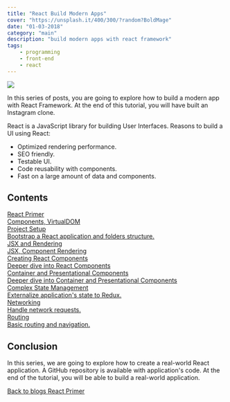 ```yaml
---
title: "React Build Modern Apps"
cover: "https://unsplash.it/400/300/?random?BoldMage"
date: "01-03-2018"
category: "main"
description: "build modern apps with react framework"
tags:
    - programming
    - front-end
    - react
---
```


<img src="./image.png" />

In this series of posts, you are going to explore how to build a modern app with React Framework. At the end of this tutorial, you will have built an Instagram clone.

React is a JavaScript library for building User Interfaces. Reasons to build a UI using React:

* Optimized rendering performance.
* SEO friendly.
* Testable UI.
* Code reusability with components.
* Fast on a large amount of data and components.

## Contents

<div class="api-container">
    <div class="api-item-container">
        <a class="api-link" href="/react-primer">
            <div class="api-item">
                <div>
                    <i class="fas fa-bookmark"></i>
                    React Primer
                </div>
                <div class="api-description">
                    Components, VirtualDOM
                </div>
            </div>
        </a>
    </div>
    <div class="api-item-container">
        <a class="api-link" href="/react-project-setup">
            <div class="api-item">
                <div>
                    <i class="fas fa-bookmark"></i>
                    Project Setup
                </div>
                <div class="api-description">
                    Bootstrap a React application and folders structure.
                </div>
            </div>
        </a>
    </div>
    <div class="api-item-container">
        <a class="api-link" href="/react-jsx-and-rendering">
            <div class="api-item">
                <div>
                    <i class="fas fa-bookmark"></i>
                    JSX and Rendering
                </div>
                <div class="api-description">
                    JSX, Component Rendering
                </div>
            </div>
        </a>
    </div>
    <div class="api-item-container">
        <a class="api-link" href="/react-components">
            <div class="api-item">
                <div>
                    <i class="fas fa-bookmark"></i>
                    Creating React Components
                </div>
                <div class="api-description">
                    Deeper dive into React Components
                </div>
            </div>
        </a>
    </div>
    <div class="api-item-container">
        <a class="api-link" href="/react-container-and-presentational-components">
            <div class="api-item">
                <div>
                    <i class="fas fa-bookmark"></i>
                    Container and Presentational Components
                </div>
                <div class="api-description">
                    Deeper dive into Container and Presentational Components
                </div>
            </div>
        </a>
    </div>
    <div class="api-item-container">
        <a class="api-link" href="/react-complex-state-management">
            <div class="api-item">
                <div>
                    <i class="fas fa-bookmark"></i>
                    Complex State Management
                </div>
                <div class="api-description">
                    Externalize application's state to Redux.
                </div>
            </div>
        </a>
    </div>
    <div class="api-item-container">
        <a class="api-link" href="/react-networking">
            <div class="api-item">
                <div>
                    <i class="fas fa-bookmark"></i>
                    Networking
                </div>
                <div class="api-description">
                    Handle network requests.
                </div>
            </div>
        </a>
    </div>
    <div class="api-item-container">
        <a class="api-link" href="/react-routing">
            <div class="api-item">
                <div>
                    <i class="fas fa-bookmark"></i>
                    Routing
                </div>
                <div class="api-description">
                    Basic routing and navigation.
                </div>
            </div>
        </a>
    </div>
</div>

## Conclusion

In this series, we are going to explore how to create a real-world React application. A GitHub repository is available with application's code. At the end of the tutorial, you will be able to build a real-world application.

<div class="post-btns-container">
<a class="btn-flatmaterial" href="/s">
  <i class="fas fa-angle-left"></i>
  Back to blogs
</a>
<a class="btn-material next-btn" href="/react-primer">
  React Primer
  <i class="fas fa-angle-right"></i>
</a>
</div>
